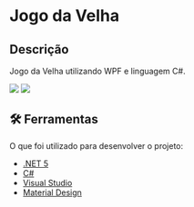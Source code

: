 # Jogo da Velha

## Descrição
Jogo da Velha utilizando WPF e linguagem C#.

![](https://img.shields.io/static/v1?label=Status&message=Developing&color=blue&style=plastic)
![](https://img.shields.io/badge/c%23-%23239120.svg?style=plastic&logo=c-sharp&logoColor=white)

## 🛠️ Ferramentas

O que foi utilizado para desenvolver o projeto:

- [.NET 5](https://dotnet.microsoft.com/download/dotnet/5.0)
- [C#](https://docs.microsoft.com/en-US/dotnet/csharp/)
- [Visual Studio](https://visualstudio.microsoft.com/pt-br/vs/community/)
- [Material Design](http://materialdesigninxaml.net/)
